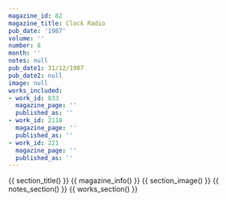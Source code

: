 ```yaml
---
magazine_id: 82
magazine_title: Clock Radio
pub_date: '1987'
volume: ''
number: 8
month: ''
notes: null
pub_date1: 31/12/1987
pub_date2: null
image: null
works_included:
- work_id: 833
  magazine_page: ''
  published_as: ''
- work_id: 2118
  magazine_page: ''
  published_as: ''
- work_id: 221
  magazine_page: ''
  published_as: ''
---
```


{{ section_title() }}
{{ magazine_info() }}
{{ section_image() }}
{{ notes_section() }}
{{ works_section() }}
